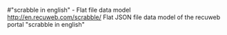 #"scrabble in english" - Flat file data model
http://en.recuweb.com/scrabble/
Flat JSON file data model of the recuweb portal "scrabble in english"
